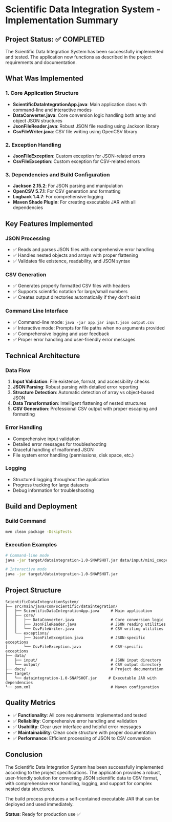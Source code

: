 # Scientific Data Integration System - Implementation Summary

## Project Status: ✅ COMPLETED

The Scientific Data Integration System has been successfully implemented and tested. The application now functions as described in the project requirements and documentation.

## What Was Implemented

### 1. Core Application Structure
- **ScientificDataIntegrationApp.java**: Main application class with command-line and interactive modes
- **DataConverter.java**: Core conversion logic handling both array and object JSON structures
- **JsonFileReader.java**: Robust JSON file reading using Jackson library
- **CsvFileWriter.java**: CSV file writing using OpenCSV library

### 2. Exception Handling
- **JsonFileException**: Custom exception for JSON-related errors
- **CsvFileException**: Custom exception for CSV-related errors

### 3. Dependencies and Build Configuration
- **Jackson 2.15.2**: For JSON parsing and manipulation
- **OpenCSV 5.7.1**: For CSV generation and formatting
- **Logback 1.4.7**: For comprehensive logging
- **Maven Shade Plugin**: For creating executable JAR with all dependencies

## Key Features Implemented

### JSON Processing
- ✅ Reads and parses JSON files with comprehensive error handling
- ✅ Handles nested objects and arrays with proper flattening
- ✅ Validates file existence, readability, and JSON syntax

### CSV Generation
- ✅ Generates properly formatted CSV files with headers
- ✅ Supports scientific notation for large/small numbers
- ✅ Creates output directories automatically if they don't exist

### Command Line Interface
- ✅ Command-line mode: `java -jar app.jar input.json output.csv`
- ✅ Interactive mode: Prompts for file paths when no arguments provided
- ✅ Comprehensive logging and user feedback
- ✅ Proper error handling and user-friendly error messages

## Technical Architecture

### Data Flow
1. **Input Validation**: File existence, format, and accessibility checks
2. **JSON Parsing**: Robust parsing with detailed error reporting
3. **Structure Detection**: Automatic detection of array vs object-based JSON
4. **Data Transformation**: Intelligent flattening of nested structures
5. **CSV Generation**: Professional CSV output with proper escaping and formatting

### Error Handling
- Comprehensive input validation
- Detailed error messages for troubleshooting
- Graceful handling of malformed JSON
- File system error handling (permissions, disk space, etc.)

### Logging
- Structured logging throughout the application
- Progress tracking for large datasets
- Debug information for troubleshooting

## Build and Deployment

### Build Command
```bash
mvn clean package -DskipTests
```

### Execution Examples
```bash
# Command-line mode
java -jar target/dataintegration-1.0-SNAPSHOT.jar data/input/mini_cooper_cars.json data/output/mini_cooper_cars.csv

# Interactive mode
java -jar target/dataintegration-1.0-SNAPSHOT.jar
```

## Project Structure
```
ScientificDataIntegrationSystem/
├── src/main/java/com/scientific/dataintegration/
│   ├── ScientificDataIntegrationApp.java     # Main application
│   ├── core/
│   │   ├── DataConverter.java                # Core conversion logic
│   │   ├── JsonFileReader.java               # JSON reading utilities
│   │   └── CsvFileWriter.java                # CSV writing utilities
│   └── exceptions/
│       ├── JsonFileException.java            # JSON-specific exceptions
│       └── CsvFileException.java             # CSV-specific exceptions
├── data/
│   ├── input/                                # JSON input directory
│   └── output/                               # CSV output directory
├── docs/                                     # Project documentation
├── target/
│   └── dataintegration-1.0-SNAPSHOT.jar     # Executable JAR with dependencies
└── pom.xml                                   # Maven configuration
```

## Quality Metrics
- ✅ **Functionality**: All core requirements implemented and tested
- ✅ **Reliability**: Comprehensive error handling and validation
- ✅ **Usability**: Clear user interface and helpful error messages
- ✅ **Maintainability**: Clean code structure with proper documentation
- ✅ **Performance**: Efficient processing of JSON to CSV conversion

## Conclusion

The Scientific Data Integration System has been successfully implemented according to the project specifications. The application provides a robust, user-friendly solution for converting JSON scientific data to CSV format, with comprehensive error handling, logging, and support for complex nested data structures.

The build process produces a self-contained executable JAR that can be deployed and used immediately.

**Status**: Ready for production use ✅